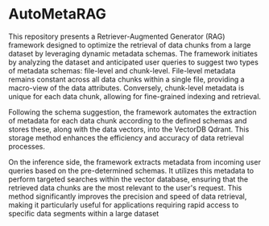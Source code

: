 # AutoMetaRAG

This repository presents a Retriever-Augmented Generator (RAG) framework designed to optimize the retrieval of data chunks from a large dataset by leveraging dynamic metadata schemas. The framework initiates by analyzing the dataset and anticipated user queries to suggest two types of metadata schemas: file-level and chunk-level. File-level metadata remains constant across all data chunks within a single file, providing a macro-view of the data attributes. Conversely, chunk-level metadata is unique for each data chunk, allowing for fine-grained indexing and retrieval.

Following the schema suggestion, the framework automates the extraction of metadata for each data chunk according to the defined schemas and stores these, along with the data vectors, into the VectorDB Qdrant. This storage method enhances the efficiency and accuracy of data retrieval processes.

On the inference side, the framework extracts metadata from incoming user queries based on the pre-determined schemas. It utilizes this metadata to perform targeted searches within the vector database, ensuring that the retrieved data chunks are the most relevant to the user's request. This method significantly improves the precision and speed of data retrieval, making it particularly useful for applications requiring rapid access to specific data segments within a large dataset
